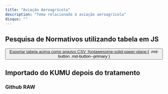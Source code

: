 ```yaml
---
title: "Aviação Aeroagrícola"
description: "Tema relacionado à aviação aeroagrícola"
disqus: ""
---
```


## Pesquisa de Normativos utilizando tabela em JS

<script src="https://bossanova.uk/jspreadsheet/v4/jexcel.js"></script>
<script src="https://jsuites.net/v4/jsuites.js"></script>
<link rel="stylesheet" href="https://jsuites.net/v4/jsuites.css" type="text/css" />
<link rel="stylesheet" href="https://bossanova.uk/jspreadsheet/v4/jexcel.css" type="text/css" />

<div id="spreadsheet"></div>

<button id='download'>[Exportar tabela acima como arquivo CSV :fontawesome-solid-paper-plane:](){ .md-button .md-button--primary }</button>
 
<script>
var mySpreadsheet = jspreadsheet(document.getElementById('spreadsheet'), {
        data:[
            {
                name:'Paulo',
                id:'3',
                age:'40',
                gender:'Male'
            },
            {
                name:'Cosme Sergio',
                id:'4',
                age:'48',
                gender:'Male'
            },
            {
                name:'Jorgina Santos',
                id:'5',
                age:'32',
                gender:'Female'
            },
        ],
        columns: [
            {
                type:'text',
                width:'300',
                name:'id'
            },
            {
                type:'text',
                width:'200',
                name:'name'
            },
            {
                type:'text',
                width:'100',
                name:'age'
            },
            {
                type:'hidden',
                name:'gender'
            },
         ]
    });
 
document.getElementById('download').onclick = function () {
    mySpreadsheet.download();
}
</script>

<div id="spreadsheet2"></div>

<script>
    jexcel(document.getElementById('spreadsheet2'), {
        search:true,
        pagination:10,
        data:[
  {
    "ementa": "Sistemas de oxigênio dos lavatórios.", 
    "norma": "RBAC-E 111 EMD 00", 
    "tornada_sem_efeito": "", 
    "alterada": "", 
    "data": "16/03/2012", 
    "outros": "", 
    "tipo_normatico": "RBAC-E", 
    "publicacao": "", 
    "revogada": "", 
    "em_vigor": "", 
    "anexos": "https://www.anac.gov.br/assuntos/legislacao/legislacao-1/rbha-e-rbac/rbac/rbac-e-111@@download/arquivo_norma/RBAC-E111EMD00.pdf"
  }, 
  {
    "ementa": "Requisitos de aeronavegabilidade: aeronaves de asas rotativas categoria normal. ", 
    "norma": "RBAC 027 EMD 46", 
    "tornada_sem_efeito": "", 
    "alterada": "", 
    "data": "13/06/2013", 
    "outros": "", 
    "tipo_normatico": "RBAC", 
    "publicacao": "", 
    "revogada": "", 
    "em_vigor": "", 
    "anexos": "https://www.anac.gov.br/assuntos/legislacao/legislacao-1/rbha-e-rbac/rbac/rbac-027@@download/arquivo_norma/RBAC27EMD46.pdf"
  }, 
  {
    "ementa": "Requisitos de aeronavegabilidade: aeronaves de asas rotativas categoria transporte. ", 
    "norma": "RBAC 029 EMD 53", 
    "tornada_sem_efeito": "", 
    "alterada": "", 
    "data": "13/06/2013", 
    "outros": "", 
    "tipo_normatico": "RBAC", 
    "publicacao": "", 
    "revogada": "", 
    "em_vigor": "", 
    "anexos": "https://www.anac.gov.br/assuntos/legislacao/legislacao-1/rbha-e-rbac/rbac/rbac-029@@download/arquivo_norma/RBAC29EMD53.pdf"
  }, 
  {
    "ementa": "Requisitos de aeronavegabilidade: balões livres tripulados.", 
    "norma": "RBAC 031 EMD 07", 
    "tornada_sem_efeito": "", 
    "alterada": "", 
    "data": "16/10/2015", 
    "outros": "", 
    "tipo_normatico": "RBAC", 
    "publicacao": "", 
    "revogada": "", 
    "em_vigor": "", 
    "anexos": "https://www.anac.gov.br/assuntos/legislacao/legislacao-1/rbha-e-rbac/rbac/rbac-031@@download/arquivo_norma/RBAC31EMD07.pdf"
  }, 
  {
    "ementa": "Requisitos de aeronavegabilidade: motores aeronáuticos. ", 
    "norma": "RBAC 033 EMD 28", 
    "tornada_sem_efeito": "", 
    "alterada": "", 
    "data": "22/04/2009", 
    "outros": "", 
    "tipo_normatico": "RBAC", 
    "publicacao": "", 
    "revogada": "", 
    "em_vigor": "", 
    "anexos": "https://www.anac.gov.br/assuntos/legislacao/legislacao-1/rbha-e-rbac/rbac/rbac-033@@download/arquivo_norma/RBAC 33.pdf"
  }, 
  {
    "ementa": "Diretrizes de aeronavegabilidade ", 
    "norma": "RBAC 039 EMD 00", 
    "tornada_sem_efeito": "", 
    "alterada": "", 
    "data": "02/03/2011", 
    "outros": "", 
    "tipo_normatico": "RBAC", 
    "publicacao": "", 
    "revogada": "", 
    "em_vigor": "", 
    "anexos": "https://www.anac.gov.br/assuntos/legislacao/legislacao-1/rbha-e-rbac/rbac/rbac-039@@download/arquivo_norma/RBAC 39.pdf"
  }, 
  {
    "ementa": "Certificação operacional de aeroportos.", 
    "norma": "RBAC 139 EMD 05", 
    "tornada_sem_efeito": "", 
    "alterada": "", 
    "data": "17/12/2015", 
    "outros": "", 
    "tipo_normatico": "RBAC", 
    "publicacao": "", 
    "revogada": "", 
    "em_vigor": "", 
    "anexos": "https://www.anac.gov.br/assuntos/legislacao/legislacao-1/rbha-e-rbac/rbac/rbac-139@@download/arquivo_norma/RBAC139EMD05.pdf, https://www.anac.gov.br/assuntos/legislacao/legislacao-1/rbha-e-rbac/rbac/rbac-139@@download/anexo_norma/Perguntas e Respostas RBAC139_EMD05.pdf"
  }, 
  {
    "ementa": "Requisitos de aeronavegabilidade: aviões categoria transporte", 
    "norma": "RBAC 025 EMD 136", 
    "tornada_sem_efeito": "", 
    "alterada": "", 
    "data": "07/02/2014", 
    "outros": "", 
    "tipo_normatico": "RBAC", 
    "publicacao": "", 
    "revogada": "", 
    "em_vigor": "", 
    "anexos": "https://www.anac.gov.br/assuntos/legislacao/legislacao-1/rbha-e-rbac/rbac/rbac-025@@download/arquivo_norma/BAC25EMD136.pdf"
  }, 
  {
    "ementa": "Operações de transporte aéreo público com aviões com configuração máxima certificada de assentos para passageiros de mais 19 assentos ou capacidade máxima de carga paga acima de 3.400 kg.", 
    "norma": "RBAC 121 EMD 12", 
    "tornada_sem_efeito": "", 
    "alterada": "", 
    "data": "11/02/2021", 
    "outros": "", 
    "tipo_normatico": "RBAC", 
    "publicacao": "12/02/2021", 
    "revogada": "", 
    "em_vigor": "Em vigor em 1º de abril de 2021. Exceto o parágrafo 121.645(e), que entrará em vigor em 26 de maio de 2021.", 
    "anexos": "https://www.anac.gov.br/assuntos/legislacao/legislacao-1/rbha-e-rbac/rbac/rbac-121@@download/arquivo_norma/RBAC121EMD12.pdf, https://www.anac.gov.br/assuntos/legislacao/legislacao-1/rbha-e-rbac/rbac/rbac-121@@download/anexo_norma/PA2020-1031 - CEF RBAC 121.pdf"
  }, 
  {
    "ementa": "Programa Nacional de Instrução em Segurança da Aviação Civil Contra Atos de Interferência Ilícita - PNIAVSEC.", 
    "norma": "RBAC 110 EMD 00", 
    "tornada_sem_efeito": "", 
    "alterada": "", 
    "data": "17/07/2015", 
    "outros": "", 
    "tipo_normatico": "RBAC", 
    "publicacao": "", 
    "revogada": "", 
    "em_vigor": "", 
    "anexos": "https://www.anac.gov.br/assuntos/legislacao/legislacao-1/rbha-e-rbac/rbac/rbac-110@@download/arquivo_norma/RBAC110EMD00.pdf, https://www.anac.gov.br/assuntos/legislacao/legislacao-1/rbha-e-rbac/rbac/rbac-110@@download/anexo_norma/CEF RBAC nº 110.pdf"
  }, 
  {
    "ementa": "Programa de prevenção do risco associado ao uso indevido de substâncias psicoativas na aviação civil.", 
    "norma": "RBAC 120 EMD 03", 
    "tornada_sem_efeito": "", 
    "alterada": "", 
    "data": "11/02/2021", 
    "outros": "", 
    "tipo_normatico": "RBAC", 
    "publicacao": "12/02/2021", 
    "revogada": "", 
    "em_vigor": "Em vigor em 1º de março de 2021.", 
    "anexos": "https://www.anac.gov.br/assuntos/legislacao/legislacao-1/rbha-e-rbac/rbac/rbac-120@@download/arquivo_norma/RBAC120EMD03.pdf, https://www.anac.gov.br/assuntos/legislacao/legislacao-1/rbha-e-rbac/rbac/rbac-120@@download/anexo_norma/CEF RBAC 120.pdf"
  }, 
  {
    "ementa": "Requisitos de aeronavegabilidade: aviões categoria normal.", 
    "norma": "RBAC 023 EMD 64", 
    "tornada_sem_efeito": "", 
    "alterada": "", 
    "data": "07/08/2019", 
    "outros": "", 
    "tipo_normatico": "RBAC", 
    "publicacao": "07/08/2019", 
    "revogada": "", 
    "em_vigor": "", 
    "anexos": "https://www.anac.gov.br/assuntos/legislacao/legislacao-1/rbha-e-rbac/rbac/rbac-023@@download/arquivo_norma/RBAC23EMD64.pdf"
  }, 
  {
    "ementa": "Licenças, habilitações e regras gerais para despachante operacional de voo e mecânico de manutenção aeronáutica", 
    "norma": "RBAC 65 EMD 00", 
    "tornada_sem_efeito": "", 
    "alterada": "", 
    "data": "25/05/2018", 
    "outros": "", 
    "tipo_normatico": "RBAC", 
    "publicacao": "25/05/2018", 
    "revogada": "", 
    "em_vigor": "", 
    "anexos": "https://www.anac.gov.br/assuntos/legislacao/legislacao-1/rbha-e-rbac/rbac/rbac-65@@download/arquivo_norma/RBAC65EMD00.pdf, https://www.anac.gov.br/assuntos/legislacao/legislacao-1/rbha-e-rbac/rbac/rbac-65@@download/anexo_norma/PA2018-3159 - CEF RBAC nº 65.pdf"
  }, 
  {
    "ementa": "Helipontos.", 
    "norma": "RBAC 155 EMD 00", 
    "tornada_sem_efeito": "", 
    "alterada": "", 
    "data": "25/05/2018", 
    "outros": "", 
    "tipo_normatico": "RBAC", 
    "publicacao": "25/05/2018", 
    "revogada": "", 
    "em_vigor": "Em vigor em 21 de novembro de 2018.", 
    "anexos": "https://www.anac.gov.br/assuntos/legislacao/legislacao-1/rbha-e-rbac/rbac/rbac-155@@download/arquivo_norma/RBAC155EMD00.pdf, https://www.anac.gov.br/assuntos/legislacao/legislacao-1/rbha-e-rbac/rbac/rbac-155@@download/anexo_norma/CEF RBAC 155 e Perguntas e Respostas.zip"
  }, 
  {
    "ementa": "Operação Aerodesportiva em Aeronaves sem Certificado de Aeronavegabilidade.", 
    "norma": "RBAC 103 EMD 00", 
    "tornada_sem_efeito": "", 
    "alterada": "", 
    "data": "08/06/2018", 
    "outros": "Retificado no Diário Oficial da União de 20 de junho de 2018, Seção 1, página 54.", 
    "tipo_normatico": "RBAC", 
    "publicacao": "08/06/2018", 
    "revogada": "", 
    "em_vigor": "", 
    "anexos": "https://www.anac.gov.br/assuntos/legislacao/legislacao-1/rbha-e-rbac/rbac/rbac-103@@download/arquivo_norma/RBAC103_EMD00 - Retificado.pdf, https://www.anac.gov.br/assuntos/legislacao/legislacao-1/rbha-e-rbac/rbac/rbac-103@@download/anexo_norma/CEF RBAC 103.pdf"
  }, 
  {
    "ementa": "Credenciamento de pessoas.\r\n", 
    "norma": "RBAC 183 EMD 01", 
    "tornada_sem_efeito": "", 
    "alterada": "", 
    "data": "08/06/2018", 
    "outros": "", 
    "tipo_normatico": "RBAC", 
    "publicacao": "08/06/2018", 
    "revogada": "", 
    "em_vigor": "", 
    "anexos": "https://www.anac.gov.br/assuntos/legislacao/legislacao-1/rbha-e-rbac/rbac/rbac-183@@download/arquivo_norma/RBAC183_EMD01.pdf"
  }, 
  {
    "ementa": "Requisitos de Aeronavegabilidade: Hélices.", 
    "norma": "RBAC 035 EMD 10", 
    "tornada_sem_efeito": "", 
    "alterada": "", 
    "data": "07/08/2019", 
    "outros": "", 
    "tipo_normatico": "RBAC", 
    "publicacao": "07/08/2019", 
    "revogada": "", 
    "em_vigor": "", 
    "anexos": "https://www.anac.gov.br/assuntos/legislacao/legislacao-1/rbha-e-rbac/rbac/rbac-035@@download/arquivo_norma/RBAC35EMD10.pdf"
  }, 
  {
    "ementa": "Operação de empresas estrangeiras que têm por objetivo o transporte aéreo público no Brasil (Operations of foreign air carriers within Brazil engaged in common carriage).", 
    "norma": "RBAC 129 EMD 01", 
    "tornada_sem_efeito": "", 
    "alterada": "", 
    "data": "31/08/2018", 
    "outros": "", 
    "tipo_normatico": "RBAC", 
    "publicacao": "31/08/2018.", 
    "revogada": "", 
    "em_vigor": "", 
    "anexos": "https://www.anac.gov.br/assuntos/legislacao/legislacao-1/rbha-e-rbac/rbac/rbac-129@@download/arquivo_norma/RBAC129EMD01.pdf, https://www.anac.gov.br/assuntos/legislacao/legislacao-1/rbha-e-rbac/rbac/rbac-129@@download/anexo_norma/CEF RBAC nº 129.pdf"
  }, 
  {
    "ementa": "Marcas de Identificação, de Nacionalidade e de Matrícula.", 
    "norma": "RBAC 45  EMD 04", 
    "tornada_sem_efeito": "", 
    "alterada": "", 
    "data": "24/06/2020", 
    "outros": "", 
    "tipo_normatico": "RBAC", 
    "publicacao": "24/06/2020", 
    "revogada": "", 
    "em_vigor": "Em vigor em 1º de julho de 2020.", 
    "anexos": "https://www.anac.gov.br/assuntos/legislacao/legislacao-1/rbha-e-rbac/rbac/rbac-045@@download/arquivo_norma/RBAC45EMD04.pdf, https://www.anac.gov.br/assuntos/legislacao/legislacao-1/rbha-e-rbac/rbac/rbac-045@@download/anexo_norma/CEF RBAC 45.pdf"
  }, 
  {
    "ementa": "Segurança da aviação civil contra atos de interferência ilícita – Operador de aeródromo.", 
    "norma": "RBAC 107 EMD 04", 
    "tornada_sem_efeito": "", 
    "alterada": "", 
    "data": "07/06/2021", 
    "outros": "", 
    "tipo_normatico": "RBAC", 
    "publicacao": "14/06/2021", 
    "revogada": "", 
    "em_vigor": "Em vigor em 1º de julho de 2021.", 
    "anexos": "https://www.anac.gov.br/assuntos/legislacao/legislacao-1/rbha-e-rbac/rbac/rbac-107@@download/arquivo_norma/RBAC107EMD04 - versão em vigor de 01.07 a 01.08.2021.pdf, https://www.anac.gov.br/assuntos/legislacao/legislacao-1/rbha-e-rbac/rbac/rbac-107@@download/anexo_norma/Anexos RBAC 107.zip"
  }, 
  {
    "ementa": "Segurança da aviação civil contra atos de interferência ilícita - Operador aéreo.", 
    "norma": "RBAC 108 EMD 04", 
    "tornada_sem_efeito": "", 
    "alterada": "", 
    "data": "07/06/2021", 
    "outros": "", 
    "tipo_normatico": "RBAC", 
    "publicacao": "14/06/2021", 
    "revogada": "", 
    "em_vigor": "Em vigor em 1º de julho de 2021.", 
    "anexos": "https://www.anac.gov.br/assuntos/legislacao/legislacao-1/rbha-e-rbac/rbac/rbac-108@@download/arquivo_norma/RBAC108EMD04 - versão em vigor de 01.07 a 01.08.2021.pdf, https://www.anac.gov.br/assuntos/legislacao/legislacao-1/rbha-e-rbac/rbac/rbac-108@@download/anexo_norma/Anexos.zip"
  }, 
  {
    "ementa": "Regras Gerais para petição de emissão, alteração, revogação e isenção de cumprimento de regra.", 
    "norma": "RBAC 11 EMD 03", 
    "tornada_sem_efeito": "", 
    "alterada": "", 
    "data": "24/03/2020", 
    "outros": "", 
    "tipo_normatico": "RBAC", 
    "publicacao": "24/03/2020", 
    "revogada": "", 
    "em_vigor": "Em vigor em 1º de abril de 2020.", 
    "anexos": "https://www.anac.gov.br/assuntos/legislacao/legislacao-1/rbha-e-rbac/rbac/rbac-011@@download/arquivo_norma/RBAC11EMD03.pdf"
  }, 
  {
    "ementa": "Requisitos para drenagem de combustível e emissões de escapamento de aviões com motores a turbina.", 
    "norma": "RBAC 034 EMD 06", 
    "tornada_sem_efeito": "", 
    "alterada": "", 
    "data": "18/12/2018", 
    "outros": "", 
    "tipo_normatico": "RBAC", 
    "publicacao": "18/12/2018", 
    "revogada": "", 
    "em_vigor": "Em vigor em 17 de fevereiro de 2019.", 
    "anexos": "https://www.anac.gov.br/assuntos/legislacao/legislacao-1/rbha-e-rbac/rbac/rbac-034@@download/arquivo_norma/RBAC34EMD06.pdf"
  }, 
  {
    "ementa": "Requisitos para emissões de CO2 de aviões.", 
    "norma": "RBAC 038 EMD 00", 
    "tornada_sem_efeito": "", 
    "alterada": "", 
    "data": "18/12/2018", 
    "outros": "", 
    "tipo_normatico": "RBAC", 
    "publicacao": "18/12/2018", 
    "revogada": "", 
    "em_vigor": "Em vigor em 17 de fevereiro de 2019.", 
    "anexos": "https://www.anac.gov.br/assuntos/legislacao/legislacao-1/rbha-e-rbac/rbac/rbac-038@@download/arquivo_norma/RBAC38EMD00.pdf"
  }, 
  {
    "ementa": "Certificação e Requisitos Operacionais: Centros de treinamento de aviação civil.", 
    "norma": "RBAC 142 EMD 03", 
    "tornada_sem_efeito": "", 
    "alterada": "", 
    "data": "11/02/2021", 
    "outros": "", 
    "tipo_normatico": "RBAC", 
    "publicacao": "12/02/2021", 
    "revogada": "", 
    "em_vigor": "Em vigor em 1º de março de 2021.", 
    "anexos": "https://www.anac.gov.br/assuntos/legislacao/legislacao-1/rbha-e-rbac/rbac/rbac-142@@download/arquivo_norma/RBAC142EMD03.pdf, https://www.anac.gov.br/assuntos/legislacao/legislacao-1/rbha-e-rbac/rbac/rbac-142@@download/anexo_norma/CEF RBAC 142 EMD 02.pdf"
  }, 
  {
    "ementa": "Organizações de manutenção de produto aeronáutico.", 
    "norma": "RBAC 145 EMD 07", 
    "tornada_sem_efeito": "", 
    "alterada": "", 
    "data": "23/02/2021", 
    "outros": "", 
    "tipo_normatico": "RBAC", 
    "publicacao": "26/02/2021", 
    "revogada": "", 
    "em_vigor": "Em vigor em 1º de junho de 2021.", 
    "anexos": "https://www.anac.gov.br/assuntos/legislacao/legislacao-1/rbha-e-rbac/rbac/rbac-145@@download/arquivo_norma/RBAC145EMD07.pdf, https://www.anac.gov.br/assuntos/legislacao/legislacao-1/rbha-e-rbac/rbac/rbac-145@@download/anexo_norma/CEF RBAC nº 145.pdf"
  }, 
  {
    "ementa": "Requisitos para gerenciamento de risco de fadiga humana.", 
    "norma": "RBAC 117 EMD 00", 
    "tornada_sem_efeito": "", 
    "alterada": "", 
    "data": "19/03/2019", 
    "outros": "", 
    "tipo_normatico": "RBAC", 
    "publicacao": "19/03/2019", 
    "revogada": "", 
    "em_vigor": "", 
    "anexos": "https://www.anac.gov.br/assuntos/legislacao/legislacao-1/rbha-e-rbac/rbac/rbac-117@@download/arquivo_norma/RBAC117EMD00.pdf, https://www.anac.gov.br/assuntos/legislacao/legislacao-1/rbha-e-rbac/rbac/rbac-117@@download/anexo_norma/ CEF RBAC nº 117.pdf"
  }, 
  {
    "ementa": "Requisitos para operações especiais de aviação pública.", 
    "norma": "RBAC 90 EMD 00", 
    "tornada_sem_efeito": "", 
    "alterada": "", 
    "data": "12/04/2019", 
    "outros": "", 
    "tipo_normatico": "RBAC", 
    "publicacao": "12/04/2019", 
    "revogada": "", 
    "em_vigor": "Em vigor em 11 de julho de 2019.", 
    "anexos": "https://www.anac.gov.br/assuntos/legislacao/legislacao-1/rbha-e-rbac/rbac/rbac-90@@download/arquivo_norma/RBAC90EMD00.pdf, https://www.anac.gov.br/assuntos/legislacao/legislacao-1/rbha-e-rbac/rbac/rbac-90@@download/anexo_norma/ CEF RBAC nº 90.pdf"
  }, 
  {
    "ementa": "Salto de paraquedas.", 
    "norma": "RBAC 105 EMD 02", 
    "tornada_sem_efeito": "", 
    "alterada": "", 
    "data": "12/04/2019", 
    "outros": "", 
    "tipo_normatico": "RBAC", 
    "publicacao": "12/04/2019", 
    "revogada": "", 
    "em_vigor": "Em vigor em 11 de julho de 2019.", 
    "anexos": "https://www.anac.gov.br/assuntos/legislacao/legislacao-1/rbha-e-rbac/rbac/rbac-105@@download/arquivo_norma/RBAC105EMD02.pdf"
  }, 
  {
    "ementa": "Operação de aeronaves de asas rotativas com cargas externas.", 
    "norma": "RBAC 133 EMD 02", 
    "tornada_sem_efeito": "", 
    "alterada": "", 
    "data": "12/04/2019", 
    "outros": "", 
    "tipo_normatico": "RBAC", 
    "publicacao": "12/04/2019", 
    "revogada": "", 
    "em_vigor": "Em vigor em 11 de julho de 2019.", 
    "anexos": "https://www.anac.gov.br/assuntos/legislacao/legislacao-1/rbha-e-rbac/rbac/rbac-133@@download/arquivo_norma/RBAC133EMD02.pdf, https://www.anac.gov.br/assuntos/legislacao/legislacao-1/rbha-e-rbac/rbac/rbac-133@@download/anexo_norma/CEF RBAC-133.pdf"
  }, 
  {
    "ementa": "Transporte de artigos perigosos em aeronaves civis.", 
    "norma": "RBAC 175 EMD 03", 
    "tornada_sem_efeito": "", 
    "alterada": "", 
    "data": "11/02/2021", 
    "outros": "", 
    "tipo_normatico": "RBAC", 
    "publicacao": "12/02/2021", 
    "revogada": "", 
    "em_vigor": "Em vigor em 1º de abril de 2021.", 
    "anexos": "https://www.anac.gov.br/assuntos/legislacao/legislacao-1/rbha-e-rbac/rbac/rbac-175@@download/arquivo_norma/RBAC175EMD03.pdf, https://www.anac.gov.br/assuntos/legislacao/legislacao-1/rbha-e-rbac/rbac/rbac-175@@download/anexo_norma/CEF RBAC 175.pdf"
  }, 
  {
    "ementa": "Certificação e requisitos operacionais: Centros de Instrução de Aviação Civil.", 
    "norma": "RBAC 141 EMD 01", 
    "tornada_sem_efeito": "", 
    "alterada": "", 
    "data": "06/03/2020", 
    "outros": "", 
    "tipo_normatico": "RBAC", 
    "publicacao": "06/03/2020", 
    "revogada": "", 
    "em_vigor": "Em vigor em 1º de abril de 2020.", 
    "anexos": "https://www.anac.gov.br/assuntos/legislacao/legislacao-1/rbha-e-rbac/rbac/rbac-141@@download/arquivo_norma/RBAC141EMD01.pdf, https://www.anac.gov.br/assuntos/legislacao/legislacao-1/rbha-e-rbac/rbac/rbac-141@@download/anexo_norma/CEF RBAC 141.pdf"
  }, 
  {
    "ementa": "Licenças, habilitações e certificados para pilotos.", 
    "norma": "RBAC 61 EMD 13", 
    "tornada_sem_efeito": "", 
    "alterada": "", 
    "data": "19/03/2020", 
    "outros": "", 
    "tipo_normatico": "RBAC", 
    "publicacao": "20/03/2020", 
    "revogada": "", 
    "em_vigor": "Em vigor em 1º de abril de 2020.", 
    "anexos": "https://www.anac.gov.br/assuntos/legislacao/legislacao-1/rbha-e-rbac/rbac/rbac-61@@download/arquivo_norma/RBAC61EMD13.pdf, https://www.anac.gov.br/assuntos/legislacao/legislacao-1/rbha-e-rbac/rbac/rbac-61@@download/anexo_norma/ CEF RBAC 61.pdf"
  }, 
  {
    "ementa": "Aeródromos - Operação, manutenção e resposta à emergência.", 
    "norma": "RBAC 153 EMD 06", 
    "tornada_sem_efeito": "", 
    "alterada": "", 
    "data": "09/03/2021", 
    "outros": "", 
    "tipo_normatico": "RBAC", 
    "publicacao": "15/03/2021", 
    "revogada": "", 
    "em_vigor": "Em vigor em 1º de abril de 2021.", 
    "anexos": "https://www.anac.gov.br/assuntos/legislacao/legislacao-1/rbha-e-rbac/rbac/rbac-153@@download/arquivo_norma/RBAC153EMD06.pdf, https://www.anac.gov.br/assuntos/legislacao/legislacao-1/rbha-e-rbac/rbac/rbac-153@@download/anexo_norma/Anexos RBAC 153.zip"
  }, 
  {
    "ementa": "Certificação e requisitos operacionais: operações aeroagrícolas.", 
    "norma": "RBAC 137 EMD 04", 
    "tornada_sem_efeito": "", 
    "alterada": "", 
    "data": "12/05/2020", 
    "outros": "", 
    "tipo_normatico": "RBAC", 
    "publicacao": "15/05/2020", 
    "revogada": "", 
    "em_vigor": "Em vigor em 1º de junho de 2020.", 
    "anexos": "https://www.anac.gov.br/assuntos/legislacao/legislacao-1/rbha-e-rbac/rbac/rbac-137@@download/arquivo_norma/RBAC137EMD04.pdf, https://www.anac.gov.br/assuntos/legislacao/legislacao-1/rbha-e-rbac/rbac/rbac-137@@download/anexo_norma/CEF RBAC 137.pdf"
  }, 
  {
    "ementa": "Operações de transporte aéreo público com aviões com configuração máxima certificada de assentos para passageiros de até 19 assentos e capacidade máxima de carga paga de até 3.400 kg (7.500 lb), ou helicópteros.", 
    "norma": "RBAC 135 EMD 10", 
    "tornada_sem_efeito": "", 
    "alterada": "", 
    "data": "11/02/2021", 
    "outros": "", 
    "tipo_normatico": "RBAC", 
    "publicacao": "12/02/2021", 
    "revogada": "", 
    "em_vigor": "Em vigor em 1º de abril de 2021.", 
    "anexos": "https://www.anac.gov.br/assuntos/legislacao/legislacao-1/rbha-e-rbac/rbac/rbac-135@@download/arquivo_norma/RBAC135EMD10.pdf, https://www.anac.gov.br/assuntos/legislacao/legislacao-1/rbha-e-rbac/rbac/rbac-135@@download/anexo_norma/ CEF RBAC nº 135.pdf"
  }, 
  {
    "ementa": "Definições, regras de redação e unidades de medida para uso nos normativos da ANAC.", 
    "norma": "RBAC 01 EMD 08", 
    "tornada_sem_efeito": "", 
    "alterada": "", 
    "data": "11/02/2021", 
    "outros": "", 
    "tipo_normatico": "RBAC", 
    "publicacao": "12/01/2021", 
    "revogada": "", 
    "em_vigor": "Em vigor em 1º de abril de 2021.", 
    "anexos": "https://www.anac.gov.br/assuntos/legislacao/legislacao-1/rbha-e-rbac/rbac/rbac-01@@download/arquivo_norma/RBAC01EMD08.pdf"
  }, 
  {
    "ementa": "Certificação: Operadores de Transporte Aéreo Público.", 
    "norma": "RBAC 119 EMD 08", 
    "tornada_sem_efeito": "", 
    "alterada": "", 
    "data": "11/02/2021", 
    "outros": "", 
    "tipo_normatico": "RBAC", 
    "publicacao": "12/02/2021", 
    "revogada": "", 
    "em_vigor": "Em vigor em 1º de março de 2021.", 
    "anexos": "https://www.anac.gov.br/assuntos/legislacao/legislacao-1/rbha-e-rbac/rbac/rbac-119@@download/arquivo_norma/RBAC119EMD08.pdf, https://www.anac.gov.br/assuntos/legislacao/legislacao-1/rbha-e-rbac/rbac/rbac-119@@download/anexo_norma/CEF RBAC 119.pdf"
  }, 
  {
    "ementa": "Requisitos para concessão de certificados médicos aeronáuticos, para o cadastro e credenciamento de médicos, credenciamento de clínicas e para o convênio com entidades públicas.", 
    "norma": "RBAC 67 EMD 04", 
    "tornada_sem_efeito": "", 
    "alterada": "Retificado no DOU de 29/04/2020.", 
    "data": "20/03/2020", 
    "outros": "", 
    "tipo_normatico": "RBAC", 
    "publicacao": "20/03/2020", 
    "revogada": "", 
    "em_vigor": "Em vigor em 1º de abril de 2020.", 
    "anexos": "https://www.anac.gov.br/assuntos/legislacao/legislacao-1/rbha-e-rbac/rbac/rbac-067@@download/arquivo_norma/RBAC67EMD04.pdf, https://www.anac.gov.br/assuntos/legislacao/legislacao-1/rbha-e-rbac/rbac/rbac-067@@download/anexo_norma/CEF RBAC 67.pdf"
  }, 
  {
    "ementa": "Requisitos para qualificação e uso de dispositivos de treinamento para simulação de voo.", 
    "norma": "RBAC 60 EMD 00", 
    "tornada_sem_efeito": "", 
    "alterada": "", 
    "data": "20/03/2020", 
    "outros": "Retificado no Diário Oficial da União de 24 de março de 2020, Seção 1, página 66.", 
    "tipo_normatico": "RBAC", 
    "publicacao": "20/03/2020", 
    "revogada": "", 
    "em_vigor": "Em vigor em 1º de abril de 2020.", 
    "anexos": "https://www.anac.gov.br/assuntos/legislacao/legislacao-1/rbha-e-rbac/rbac/rbac-60@@download/arquivo_norma/RBAC60EMD00.pdf"
  }, 
  {
    "ementa": "Certificação e requisitos operacionais: voos panorâmicos.", 
    "norma": "RBAC 136 EMD 00", 
    "tornada_sem_efeito": "", 
    "alterada": "", 
    "data": "24/06/2020", 
    "outros": "", 
    "tipo_normatico": "RBAC", 
    "publicacao": "24/06/2020", 
    "revogada": "", 
    "em_vigor": "Em vigor em 1º de julho de 2020.", 
    "anexos": "https://www.anac.gov.br/assuntos/legislacao/legislacao-1/rbha-e-rbac/rbac/rbac-136@@download/arquivo_norma/RBAC136EMD00.pdf"
  }, 
  {
    "ementa": "Planos de Zoneamento de Ruído de Aeródromos  - PZR", 
    "norma": "RBAC 161 EMD 03", 
    "tornada_sem_efeito": "", 
    "alterada": "", 
    "data": "23/02/2021", 
    "outros": "Retificado no Diário Oficial da União de 1º de abril de 2021, Seção 1 (Edição Extra), páginas 28 e 29.", 
    "tipo_normatico": "RBAC", 
    "publicacao": "26/02/2021", 
    "revogada": "", 
    "em_vigor": "Em vigor em 1º de abril de 2021.", 
    "anexos": "https://www.anac.gov.br/assuntos/legislacao/legislacao-1/rbha-e-rbac/rbac/rbac-161@@download/arquivo_norma/RBAC161EMD03 - Retificado.pdf, https://www.anac.gov.br/assuntos/legislacao/legislacao-1/rbha-e-rbac/rbac/rbac-161@@download/anexo_norma/CEF RBAC nº 161.pdf"
  }, 
  {
    "ementa": "Manutenção, manutenção preventiva, reconstrução e alteração.", 
    "norma": "RBAC 43 EMD 05", 
    "tornada_sem_efeito": "", 
    "alterada": "", 
    "data": "09/03/2021", 
    "outros": "", 
    "tipo_normatico": "RBAC", 
    "publicacao": "15/03/2021", 
    "revogada": "", 
    "em_vigor": "Em vigor em 26 de maio de 2021.", 
    "anexos": "https://www.anac.gov.br/assuntos/legislacao/legislacao-1/rbha-e-rbac/rbac/rbac-43-emd-05@@download/arquivo_norma/RBAC43EMD05.pdf"
  }, 
  {
    "ementa": "Operações de transporte aéreo público com aviões com configuração máxima certificada de assentos para passageiros de até 19 assentos e capacidade máxima de carga paga de até 3.400 kg (7.500 lb), ou helicópteros.", 
    "norma": "RBAC 135 EMD 11", 
    "tornada_sem_efeito": "", 
    "alterada": "", 
    "data": "09/03/2021", 
    "outros": "", 
    "tipo_normatico": "RBAC", 
    "publicacao": "15/03/2021", 
    "revogada": "", 
    "em_vigor": "Em vigor em 26 de maio de 2021.", 
    "anexos": "https://www.anac.gov.br/assuntos/legislacao/legislacao-1/rbha-e-rbac/rbac/rbac-135-emd-11@@download/arquivo_norma/RBAC135EMD11.pdf"
  }, 
  {
    "ementa": "Manutenção, manutenção preventiva, reconstrução e alteração.", 
    "norma": "RBAC 43 EMD 04", 
    "tornada_sem_efeito": "", 
    "alterada": "", 
    "data": "02/08/2019", 
    "outros": "", 
    "tipo_normatico": "RBAC", 
    "publicacao": "07/08/2019", 
    "revogada": "", 
    "em_vigor": "", 
    "anexos": "https://www.anac.gov.br/assuntos/legislacao/legislacao-1/rbha-e-rbac/rbac/rbac-43@@download/arquivo_norma/RBAC43EMD04.pdf, https://www.anac.gov.br/assuntos/legislacao/legislacao-1/rbha-e-rbac/rbac/rbac-43@@download/anexo_norma/CEF RBAC nº 43.pdf"
  }, 
  {
    "ementa": "Requisitos de ruído para aeronave.", 
    "norma": "RBAC 36", 
    "tornada_sem_efeito": "", 
    "alterada": "", 
    "data": "08/04/2021", 
    "outros": "", 
    "tipo_normatico": "RBAC", 
    "publicacao": "12/04/2021", 
    "revogada": "", 
    "em_vigor": "Em vigor em 3 de maio de 2021.", 
    "anexos": "https://www.anac.gov.br/assuntos/legislacao/legislacao-1/rbha-e-rbac/rbac/rbac-36@@download/arquivo_norma/RBAC36EMD31.pdf"
  }, 
  {
    "ementa": "Requisitos gerais para aeronaves não tripuladas de uso civil", 
    "norma": "RBAC-E 94 EMD 01", 
    "tornada_sem_efeito": "", 
    "alterada": "", 
    "data": "01/06/2021", 
    "outros": "", 
    "tipo_normatico": "RBAC", 
    "publicacao": "07/06/2021", 
    "revogada": "", 
    "em_vigor": "Em vigor em 1º de julho de 2021.", 
    "anexos": "https://www.anac.gov.br/assuntos/legislacao/legislacao-1/rbha-e-rbac/rbac/rbac-e-94-emd-01@@download/arquivo_norma/RBACE94EMD01.pdf, https://www.anac.gov.br/assuntos/legislacao/legislacao-1/rbha-e-rbac/rbac/rbac-e-94-emd-01@@download/anexo_norma/CEF RBAC-E 94.pdf"
  }, 
  {
    "ementa": "Certificação de Produto e Artigo Aeronáuticos.", 
    "norma": "RBAC 21 EMD 08", 
    "tornada_sem_efeito": "", 
    "alterada": "", 
    "data": "14/06/2021", 
    "outros": "", 
    "tipo_normatico": "RBAC", 
    "publicacao": "14/06/2021", 
    "revogada": "", 
    "em_vigor": "Em vigor em 1º de julho de 2021.", 
    "anexos": "https://www.anac.gov.br/assuntos/legislacao/legislacao-1/rbha-e-rbac/rbac/rbac-21-emd-08@@download/arquivo_norma/RBAC21EMD08.pdf, https://www.anac.gov.br/assuntos/legislacao/legislacao-1/rbha-e-rbac/rbac/rbac-21-emd-08@@download/anexo_norma/CEF RBAC 21.pdf"
  }, 
  {
    "ementa": "Aeronavegabilidade continuada e melhorias na segurança para aviões categoria transporte.", 
    "norma": "RBAC 26 EMD 03", 
    "tornada_sem_efeito": "", 
    "alterada": "", 
    "data": "14/06/2021", 
    "outros": "", 
    "tipo_normatico": "CE/SC", 
    "publicacao": "14/06/2021.", 
    "revogada": "", 
    "em_vigor": "Em vigor em 1º de julho de 2021.", 
    "anexos": "https://www.anac.gov.br/assuntos/legislacao/legislacao-1/rbha-e-rbac/rbac/rbac-26-emd-03@@download/arquivo_norma/RBAC26EMD03.pdf"
  }, 
  {
    "ementa": "Requisitos gerais de operação para aeronaves civis.", 
    "norma": "RBAC 91 EMD 03", 
    "tornada_sem_efeito": "", 
    "alterada": "", 
    "data": "14/06/2021", 
    "outros": "", 
    "tipo_normatico": "RBAC", 
    "publicacao": "14/06/2021", 
    "revogada": "", 
    "em_vigor": "Em vigor em 1º de julho de 2021.", 
    "anexos": "https://www.anac.gov.br/assuntos/legislacao/legislacao-1/rbha-e-rbac/rbac/rbac-91-emd-03@@download/arquivo_norma/RBAC91EMD03.pdf"
  }, 
  {
    "ementa": "Operações de transporte aéreo público com aviões com configuração máxima certificada de assentos para passageiros de mais 19 assentos ou capacidade máxima de carga paga acima de 3.400 kg.", 
    "norma": "RBAC 121 EMD 14", 
    "tornada_sem_efeito": "", 
    "alterada": "", 
    "data": "14/06/2021", 
    "outros": "", 
    "tipo_normatico": "RBAC", 
    "publicacao": "14/06/2021", 
    "revogada": "", 
    "em_vigor": "Em vigor em 1º de julho de 2021.", 
    "anexos": "https://www.anac.gov.br/assuntos/legislacao/legislacao-1/rbha-e-rbac/rbac/rbac-121-emd-14@@download/arquivo_norma/RBAC121EMD14.pdf"
  }, 
  {
    "ementa": "Projeto de Aeródromos.", 
    "norma": "RBAC 154 EMD 07", 
    "tornada_sem_efeito": "", 
    "alterada": "", 
    "data": "16/06/2021", 
    "outros": "", 
    "tipo_normatico": "RBAC", 
    "publicacao": "16/06/2021.", 
    "revogada": "", 
    "em_vigor": "Em vigor em 1º de julho de 2021.", 
    "anexos": "https://www.anac.gov.br/assuntos/legislacao/legislacao-1/rbha-e-rbac/rbac/rbac-154-emd-07@@download/arquivo_norma/RBAC154EMD07.pdf, https://www.anac.gov.br/assuntos/legislacao/legislacao-1/rbha-e-rbac/rbac/rbac-154-emd-07@@download/anexo_norma/Perguntas e Respostas  RBAC nº 154  Emenda nº 07.pdf"
  }
],
        columns: [
            {
                type:'text',
                width:'300',
                title:'Ementa',
                name: 'ementa'
            },
            {
                type:'text',
                width:'100',
                name:'norma'
            },
            {
                type:'hidden',
                width:'100',
                name:'tornada_sem_efeito'
            },
             {
                type:'hidden',
                width:'100',
                name:'alterada'
            },
            {
                type:'text',
                width:'100',
                name:'data'
            },
            {
                type:'hidden',
                width:'100',
                name:'outros'
            },
            {
                type:'text',
                width:'100',
                name:'tipo_normatico'
            },
            {
                type:'hidden',
                width:'100',
                name:'publicacao'
            },
            {
                type:'hidden',
                width:'100',
                name:'revogada'
            },
            {
                type:'text',
                width:'100',
                name:'em_vigor'
            },
            {
                type:'text',
                width:'300',
                title:'Anexos',
                name:'anexos'
            }
         ]
    });
document.getElementById('download').onclick = function () {
    mySpreadsheet.download();
}
</script>


## Importado do KUMU depois do tratamento

### Github RAW
<script src="https://gist.github.com/gabrielmacedoanac/420d84b6034bd62db97ede4c9cf01c4b.js"></script>
